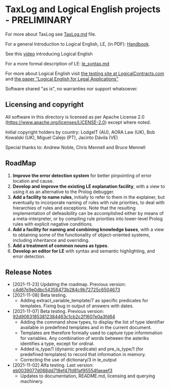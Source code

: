 # TaxLog and Logical English projects - PRELIMINARY

For more about TaxLog see [TaxLog.md](TaxLog.md) file.

For a general Introduction to Logical English, LE, (in PDF): [Handbook](le_handbook.pdf). 

See this [video](https://vimeo.com/643589682) introducing Logical English

For a more formal description of LE: [le_syntax.md](le_syntax.md)

For more about Logical English visit [the testing site at LogicalContracts.com](https://logicalenglish.logicalcontracts.com/example/LogicalEnglish.swinb) and [the paper "Logical English for Legal Applications"](http://www.doc.ic.ac.uk/~rak/papers/LE_for_LA.pdf)

Software shared "as is", no warranties nor support whatsoever. 

## Licensing and copyright

All software in this directory is licensed as per Apache License 2.0 (https://www.apache.org/licenses/LICENSE-2.0) except where noted.

Initial copyright holders by country: LodgeIT (AU), AORA Law (UK), Bob Kowalski (UK), Miguel Calejo (PT), Jacinto Dávila (VE)

Special thanks to: Andrew Noble, Chris Mennell and Bruce Mennell


## RoadMap

1. **Improve the error detection system** for better pinpointing of error location and cause.
2. **Develop and improve the existing LE explanation facility**, with a view to using it as an alternative to the Prolog debugger.
3. **Add a facility to name rules**, initially to refer to them in the explainer, but eventually to incorporate naming of rules with rule priorities, to deal with hierarchies of rules and exceptions. Note that the resulting implementation of defeasibility can be accomplished either by means of a meta-interpreter, or by compiling rule priorities into lower-level Prolog rules with explicit negative conditions.
4. **Add a facility for naming and combining knowledge bases**, with a view to obtaining some of the functionality of object-oriented systems, including inheritance and overriding.
5. **Add a treatment of common nouns as types**.
6. **Develop an editor for LE** with syntax and semantic highlighting, and error detection.

##  <a name='Releases'></a>Release Notes

- [2021-11-23] Updating the roadmap. Previous version: [c4d67e9e0dbc54356473b284c9b72725c6504673](https://github.com/mcalejo/TaxKB/commit/c4d67e9e0dbc54356473b284c9b72725c6504673)
- [2021-11-08] Beta testing. 
	- Adding extract_variable_template/7 as specific predicates for templates. Fixing bug in output of answers with dates. 
- [2021-11-07] Beta testing. Previous version: [92d90631853812384463c1cb2c2f1607e0a3fd64](https://github.com/mcalejo/TaxKB/commit/92d90631853812384463c1cb2c2f1607e0a3fd64)
	- Adding the command show types, to display the list of type identifier available in predefined templates and in the current document. 
	- Templates are therefore formally used to capture type informmation for variables. Any combination of words between the asteriks identifies a type, except for ordinal. 
	- Added is_type/1 (dynamic predicate) and pre_is_type/1 (for predefined templates) to record that information in memory. 
	- Correcting the use of dictionary/3 in le_output
- [2021-11-02] Alfa testing. Last version: [eb0039077d068dd718ef47fd81af95554faeaef3](https://github.com/mcalejo/TaxKB/commit/eb0039077d068dd718ef47fd81af95554faeaef3)
	- Updates to documentation, README.md, licensing and querying machinery.

